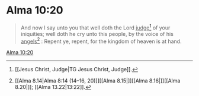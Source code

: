 # Alma 10:20

> And now I say unto you that well doth the Lord <u>judge</u>[^a] of your iniquities; well doth he cry unto this people, by the voice of his <u>angels</u>[^b] : Repent ye, repent, for the kingdom of heaven is at hand.

[Alma 10:20](https://www.churchofjesuschrist.org/study/scriptures/bofm/alma/10?lang=eng&id=p20#p20)


[^a]: [[Jesus Christ, Judge|TG Jesus Christ, Judge]].  
[^b]: [[Alma 8.14|Alma 8:14 (14–16, 20)]][[Alma 8.15|]][[Alma 8.16|]][[Alma 8.20|]]; [[Alma 13.22|13:22]].  
